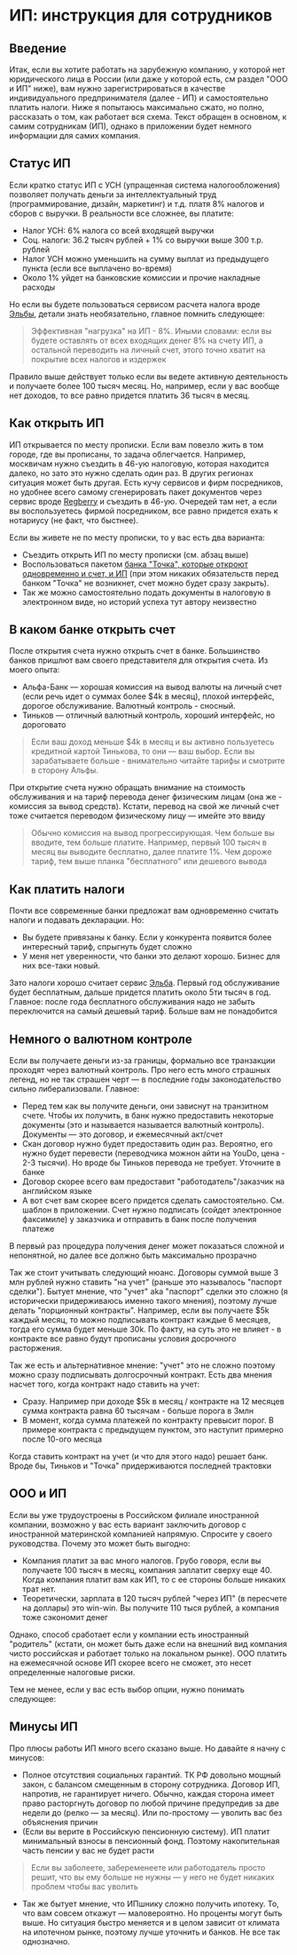 
# ИП: инструкция для сотрудников

## Введение

Итак, если вы хотите работать на зарубежную компанию, у которой нет юридического лица в России (или даже у которой есть, см раздел "ООО и ИП" ниже), вам нужно зарегистрироваться в качестве индивидуального предпринимателя (далее - ИП) и самостоятельно платить налоги. Ниже я попытаюсь максимально сжато, но полно, рассказать о том, как работает вся схема. Текст обращен в основном, к самим сотрудникам (ИП), однако в приложении будет немного информации для самих компания.

## Статус ИП

Если кратко статус ИП с УСН (упращенная система налогообложения) позволяет получать деньги за интеллектуальный труд (программирование, дизайн, маркетинг) и т.д. платя 8% налогов и сборов с выручки. В реальности все сложнее, вы платите:

* Налог УСН: 6% налога со всей входящей выручки
* Соц. налоги: 36.2 тысяч рублей + 1% со выручки выше 300 т.р. рублей 
* Налог УСН можно уменьшить на сумму выплат из предыдущего пункта (если все выплачено во-время)
* Около 1% уйдет на банковские комиссии и прочие накладные расходы

Но если вы будете пользоваться сервисом расчета налога вроде [Эльбы](https://e-kontur.ru/),  детали знать необязательно, главное помнить следующее:

> Эффективная "нагрузка" на ИП - 8%. Иными словами: если вы будете оставлять от всех входящих денег 8% на счету ИП, а остальной переводить на личный счет, этого точно хватит на покрытие всех налогов и издержек

Правило выше действует только если вы ведете активную деятельность и получаете более 100 тысяч месяц. Но, например, если у вас вообще нет доходов, то все равно придется платить 36 тысяч в месяц.

## Как открыть ИП

ИП открывается по месту прописки. Если вам повезло жить в том городе, где вы прописаны, то задача облегчается. Например, москвичам нужно съездить в 46-ую налоговую, которая находится далеко, но зато это нужно сделать один раз. В других регионах ситуация может быть другая. Есть кучу сервисов и фирм посредников, но удобнее всего самому сгенерировать пакет документов через сервис вроде [Regberry](https://www.regberry.ru/registraciya-ip/registraciya-ip-samostoyatelno) и съездить в 46-ую. Очередей там нет, а если вы воспользуетесь фирмой посредником, все равно придется ехать к нотариусу (не факт, что быстнее).

Если вы живете не по месту прописки, то у вас есть два варианта:

* Съездить открыть ИП по месту прописки (см. абзац выше)
* Воспользоваться пакетом [банка "Точка", которые откроют одновременно и счет, и ИП](https://tochka.com/registration/ip/) (при этом никаких обязательств перед банком "Точка" не возникнет, счет можно будет сразу закрыть).
* Так же можно самостоятельно подать документы в налоговую в электронном виде, но историй успеха тут автору неизвестно

## В каком банке открыть счет

После открытия счета нужно открыть счет в банке. Большинство банков пришлют вам своего представителя для открытия счета. Из моего опыта:

* Альфа-Банк — хорошая комиссия на вывод валюты на личный счет (если речь идет о суммах более $4k в месяц), плохой интерфейс, дорогое обслуживание. Валютный контроль - сносный.
* Тиньков — отличный валютный контроль, хороший интерфейс, но дороговато

> Если ваш доход меньше $4k в месяц и вы активно пользуетесь кредитной картой Тинькова, то они — ваш выбор. Если вы зарабатываете больше - внимательно читайте тарифы и смотрите в сторону Альфы. 

При открытие счета нужно обращать внимание на стоимость обслуживания и на тариф перевода денег физическим лицам (она же - комиссия за вывод средств). Кстати, перевод на свой же личный счет тоже считается переводом физическому лицу — имейте это ввиду

> Обычно комиссия на вывод прогрессирующая. Чем больше вы вводите, тем больше платите. Например, первый 100 тысяч в месяц вы выводите бесплатно, далее платите 1%. Чем дороже тариф, тем выше планка "бесплатного" или дешевого вывода

## Как платить налоги

Почти все современные банки предложат вам одновременно считать налоги и подавать декларации. Но:

* Вы будете привязаны к банку. Если у конкурента появится более интересный тариф, спрыгнуть будет сложно
* У меня нет уверенности, что банки это делают хорошо. Бизнес для них все-таки новый.

Зато налоги хорошо считает сервис [Эльба](https://e-kontur.ru/new). Первый год обслуживание будет бесплатным, дальше придется платить около 5ти тысяч в год. Главное: после года бесплатного обслуживания надо не забыть переключится на самый дешевый тариф. Больше вам не понадобится

## Немного о валютном контроле

Если вы получаете деньги из-за границы, формально все транзакции проходят через валютный контроль. Про него есть много страшных легенд, но не так страшен черт — в последние годы законодательство сильно либерализовали. Главное:

* Перед тем как вы получите деньги, они зависнут на транзитном счете. Чтобы их получить, в банк нужно предоставить некоторые документы (это и называется называется валютный контроль). Документы — это договор, и ежемесячный акт/счет
* Скан договор нужно будет предоставить один раз. Вероятно, его нужно будет перевести (переводчика можнон айти на YouDo, цена - 2-3 тысячи). Но вроде бы Тиньков перевода не требует. Уточните в банке
* Договор скорее всего вам предоставит "работодатель"/заказчик на английском языке
* А вот счет вам скорее всего придется сделать самостоятельно. См. шаблон в приложении. Счет нужно подписать (сойдет электронное факсимиле) у заказчика и отправить в банк после получения платеже

В первый раз процедура получения денег может показаться сложной и непонятной, но далее все должно быть максимально прозрачно

Так же стоит учитывать следующий нюанс. Договоры суммой выше 3 млн рублей нужно ставить "на учет" (раньше это называлось "паспорт сделки"). Бытует мнение, что "учет" aka "паспорт" сделки это сложно (я исторически придерживаюсь именно такого мнения), поэтому лучше делать "порционный контракты". Например, если вы получаете $5k каждый месяц, то можно подписывать контракт каждые 6 месяцев, тогда его сумма будет меньше 30k. По факту, на суть это не влияет - в контракте все равно будут прописаны условия досрочного расторжения.

Так же есть и альтернативное мнение: "учет" это не сложно поэтому можно сразу подписывать долгосрочный контракт. Есть два мнения насчет того, когда контракт надо ставить на учет:

* Сразу. Например при доходе $5k в месяц / контракте на 12 месяцев сумма контракта равна 60 тысячам - больше порога в 3млн
* В момент, когда сумма платежей по контракту превысит порог. В примере контракта с предыдущем пунктом, это наступит примерно после 10-ого месяца

Когда ставить контракт на учет (и что для этого надо) решает банк. Вроде бы, Тиньков и "Точка" придерживаются последней трактовки

## ООО и ИП

Если вы уже трудоустроены в Российском филиале иностранной компании, возможно у вас есть вариант заключить договор с иностранной материнской компанией напрямую. Спросите у своего руководства. Почему это может быть выгодно:

* Компания платит за вас много налогов. Грубо говоря, если вы получаете 100 тысяч в месяц, компания заплатит сверху еще 40. Когда компания платит вам как ИП, то с ее стороны больше никаких трат нет.
* Теоретически, зарплата в 120 тысяч рублей "через ИП" (в пересчете на доллары) это win-win. Вы получите 110 тыся рублей, а компания тоже сэкономит денег

Однако, способ сработает если у компании есть иностранный "родитель" (кстати, он может быть даже если на внешний вид компания чисто российская и работает только на локальном рынке). ООО платить на ежемесячной основе ИП скорее всего не сможет, это несет определенные налоговые риски.

Тем не менее, если у вас есть выбор опции, нужно понимать следующее:

## Минусы ИП

Про плюсы работы ИП много всего сказано выше. Но давайте я начну с минусов:

- Полное отсутствия социальных гарантий. ТК РФ довольно мощный закон, с балансом смещенным в сторону сотрудника. Договор ИП, напротив, не гарантирует ничего. Обычно, каждая сторона имеет право расторгнуть договор по любой причине предупредив за две недели до (релко — за месяц). Или по-простому — уволить вас без объяснения причин
- (Если вы верите в Российскую пенсионную систему). ИП платит минимальный взносы в пенсионный фонд. Поэтому накопительная часть пенсии у вас не будет расти

> Если вы заболеете, забеременеете или работодатель просто решит, что вы ему больше не нужны — у него не будет никаких проблем чтобы вас уволить

* Так же бытует мнение, что ИПшнику сложно получить ипотеку. То, что вам совсем откажут — маловероятно. Но проценты могут быть выше. Но ситуация быстро меняется и в целом зависит от климата на ипотечном рынке, поэтому лучше уточнить и банков. Не все так однозначно.
